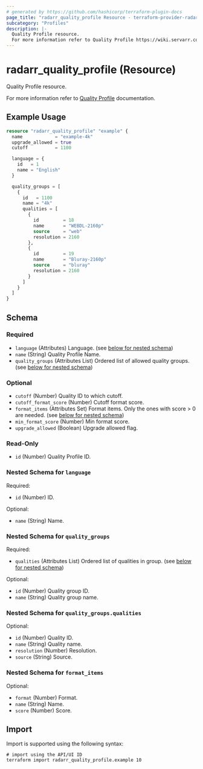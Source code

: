 ```yaml
---
# generated by https://github.com/hashicorp/terraform-plugin-docs
page_title: "radarr_quality_profile Resource - terraform-provider-radarr"
subcategory: "Profiles"
description: |-
  Quality Profile resource.
  For more information refer to Quality Profile https://wiki.servarr.com/radarr/settings#quality-profiles documentation.
---
```


# radarr_quality_profile (Resource)

<!-- subcategory:Profiles -->Quality Profile resource.
For more information refer to [Quality Profile](https://wiki.servarr.com/radarr/settings#quality-profiles) documentation.

## Example Usage

```terraform
resource "radarr_quality_profile" "example" {
  name            = "example-4k"
  upgrade_allowed = true
  cutoff          = 1100

  language = {
    id   = 1
    name = "English"
  }

  quality_groups = [
    {
      id   = 1100
      name = "4k"
      qualities = [
        {
          id         = 18
          name       = "WEBDL-2160p"
          source     = "web"
          resolution = 2160
        },
        {
          id         = 19
          name       = "Bluray-2160p"
          source     = "bluray"
          resolution = 2160
        }
      ]
    }
  ]
}
```

<!-- schema generated by tfplugindocs -->
## Schema

### Required

- `language` (Attributes) Language. (see [below for nested schema](#nestedatt--language))
- `name` (String) Quality Profile Name.
- `quality_groups` (Attributes List) Ordered list of allowed quality groups. (see [below for nested schema](#nestedatt--quality_groups))

### Optional

- `cutoff` (Number) Quality ID to which cutoff.
- `cutoff_format_score` (Number) Cutoff format score.
- `format_items` (Attributes Set) Format items. Only the ones with score > 0 are needed. (see [below for nested schema](#nestedatt--format_items))
- `min_format_score` (Number) Min format score.
- `upgrade_allowed` (Boolean) Upgrade allowed flag.

### Read-Only

- `id` (Number) Quality Profile ID.

<a id="nestedatt--language"></a>
### Nested Schema for `language`

Required:

- `id` (Number) ID.

Optional:

- `name` (String) Name.


<a id="nestedatt--quality_groups"></a>
### Nested Schema for `quality_groups`

Required:

- `qualities` (Attributes List) Ordered list of qualities in group. (see [below for nested schema](#nestedatt--quality_groups--qualities))

Optional:

- `id` (Number) Quality group ID.
- `name` (String) Quality group name.

<a id="nestedatt--quality_groups--qualities"></a>
### Nested Schema for `quality_groups.qualities`

Optional:

- `id` (Number) Quality ID.
- `name` (String) Quality name.
- `resolution` (Number) Resolution.
- `source` (String) Source.



<a id="nestedatt--format_items"></a>
### Nested Schema for `format_items`

Optional:

- `format` (Number) Format.
- `name` (String) Name.
- `score` (Number) Score.

## Import

Import is supported using the following syntax:

```shell
# import using the API/UI ID
terraform import radarr_quality_profile.example 10
```
